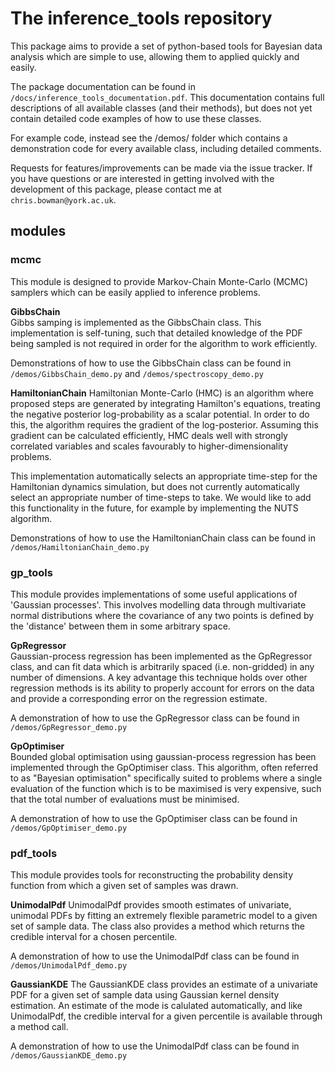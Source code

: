 # The inference_tools repository
This package aims to provide a set of python-based tools for Bayesian data analysis
which are simple to use, allowing them to applied quickly and easily.

The package documentation can be found in `/docs/inference_tools_documentation.pdf`. This documentation contains full
descriptions of all available classes (and their methods), but does not yet contain detailed code examples of how
to use these classes.

For example code, instead see the /demos/ folder which contains a demonstration code for every available class,
including detailed comments.

Requests for features/improvements can be made via the issue tracker. If you have questions
or are interested in getting involved with the development of this package, please contact
me at `chris.bowman@york.ac.uk`.

## modules

### mcmc
This module is designed to provide Markov-Chain Monte-Carlo (MCMC) samplers which can
be easily applied to inference problems.

**GibbsChain**  
Gibbs samping is implemented as the GibbsChain class. This implementation is self-tuning, such that detailed knowledge of the PDF
being sampled is not required in order for the algorithm to work efficiently.

Demonstrations of how to use the GibbsChain class can be found in `/demos/GibbsChain_demo.py` and
`/demos/spectroscopy_demo.py`

**HamiltonianChain**
Hamiltonian Monte-Carlo (HMC) is an algorithm where proposed steps are generated by integrating Hamilton's equations,
treating the negative posterior log-probability as a scalar potential. In order to do this, the algorithm
requires the gradient of the log-posterior. Assuming this gradient can be calculated efficiently, HMC deals well
with strongly correlated variables and scales favourably to higher-dimensionality problems.

This implementation automatically selects an appropriate time-step for the Hamiltonian dynamics simulation, but
does not currently automatically select an appropriate number of time-steps to take. We would like to add this
functionality in the future, for example by implementing the NUTS algorithm.

Demonstrations of how to use the HamiltonianChain class can be found in ``/demos/HamiltonianChain_demo.py``


### gp_tools
This module provides implementations of some useful applications of 'Gaussian processes'.
This involves modelling data through multivariate normal distributions where the
covariance of any two points is defined by the 'distance' between them in some arbitrary
space.

**GpRegressor**  
Gaussian-process regression has been implemented as the GpRegressor class, and can fit data which is
arbitrarily spaced (i.e. non-gridded) in any number of dimensions. A key advantage this
technique holds over other regression methods is its ability to properly account for
errors on the data and provide a corresponding error on the regression estimate.

A demonstration of how to use the GpRegressor class can be found in `/demos/GpRegressor_demo.py`

**GpOptimiser**  
Bounded global optimisation using gaussian-process regression has been implemented through the GpOptimiser class.
This algorithm, often referred to as "Bayesian optimisation" specifically suited to problems where a single evaluation
of the function which is to be maximised is very expensive, such that the total number of evaluations must be minimised.

A demonstration of how to use the GpOptimiser class can be found in ``/demos/GpOptimiser_demo.py``

### pdf_tools
This module provides tools for reconstructing the probability density function from which
a given set of samples was drawn.

**UnimodalPdf**
UnimodalPdf provides smooth estimates of univariate, unimodal PDFs by fitting an extremely flexible
parametric model to a given set of sample data. The class also provides a method which returns the
credible interval for a chosen percentile.

A demonstration of how to use the UnimodalPdf class can be found in `/demos/UnimodalPdf_demo.py`

**GaussianKDE**
The GaussianKDE class provides an estimate of a univariate PDF for a given set of sample data using
Gaussian kernel density estimation. An estimate of the mode is calulated automatically, and like
UnimodalPdf, the credible interval for a given percentile is available through a method call.

A demonstration of how to use the UnimodalPdf class can be found in `/demos/GaussianKDE_demo.py`